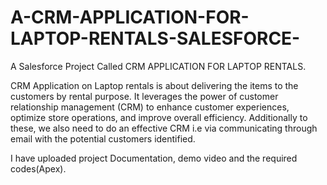# A-CRM-APPLICATION-FOR-LAPTOP-RENTALS-SALESFORCE-
A Salesforce Project Called CRM APPLICATION FOR LAPTOP RENTALS.

 CRM Application on  Laptop rentals is about delivering the items to the customers by rental purpose. It leverages the power of customer  relationship management (CRM) to enhance customer experiences, optimize store operations, and improve overall efficiency. Additionally to these, we also need to do an effective CRM i.e via communicating through email with the potential customers identified.

 I have uploaded project Documentation, demo video and the required codes(Apex).
